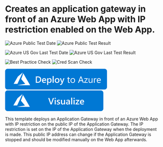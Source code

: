 # Creates an application gateway in front of an Azure Web App with IP restriction enabled on the Web App.

![Azure Public Test Date](https://azurequickstartsservice.blob.core.windows.net/badges/201-application-gateway-webapp-iprestriction/PublicLastTestDate.svg)
![Azure Public Test Result](https://azurequickstartsservice.blob.core.windows.net/badges/201-application-gateway-webapp-iprestriction/PublicDeployment.svg)

![Azure US Gov Last Test Date](https://azurequickstartsservice.blob.core.windows.net/badges/201-application-gateway-webapp-iprestriction/FairfaxLastTestDate.svg)
![Azure US Gov Last Test Result](https://azurequickstartsservice.blob.core.windows.net/badges/201-application-gateway-webapp-iprestriction/FairfaxDeployment.svg)

![Best Practice Check](https://azurequickstartsservice.blob.core.windows.net/badges/201-application-gateway-webapp-iprestriction/BestPracticeResult.svg)
![Cred Scan Check](https://azurequickstartsservice.blob.core.windows.net/badges/201-application-gateway-webapp-iprestriction/CredScanResult.svg)

[![Deploy To Azure](https://raw.githubusercontent.com/Azure/azure-quickstart-templates/master/1-CONTRIBUTION-GUIDE/images/deploytoazure.svg?sanitize=true)](https://portal.azure.com/#create/Microsoft.Template/uri/https%3A%2F%2Fraw.githubusercontent.com%2FAzure%2Fazure-quickstart-templates%2Fmaster%2F201-application-gateway-webapp-iprestriction%2Fazuredeploy.json)
[![Visualize](https://raw.githubusercontent.com/Azure/azure-quickstart-templates/master/1-CONTRIBUTION-GUIDE/images/visualizebutton.svg?sanitize=true)](http://armviz.io/#/?load=https%3A%2F%2Fraw.githubusercontent.com%2FAzure%2Fazure-quickstart-templates%2Fmaster%2F201-application-gateway-webapp-iprestriction%2Fazuredeploy.json)

This template deploys an Application Gateway in front of an Azure Web App with
IP restriction on the public IP of the Application Gateway. The IP restriction
is set on the IP of the Application Gateway when the deployment is made. This
public IP address can change if the Application Gateway is stopped and should be
modified manually on the Web App afterwards.
